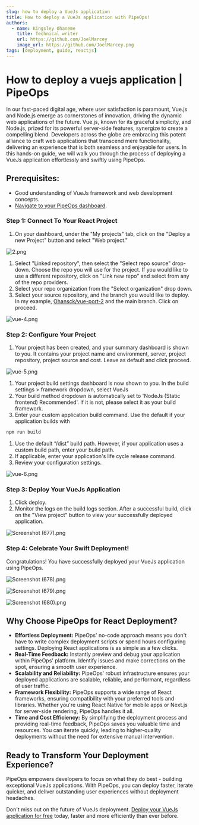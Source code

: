 ```yaml
---
slug: how to deploy a VueJs application
title: How to deploy a VueJs application with PipeOps!
authors:
  - name: Kingsley Ohaneme
    title: Technical writer
    url: https://github.com/JoelMarcey
    image_url: https://github.com/JoelMarcey.png
tags: [deployment, guide, reactjs]
---
```


# How to deploy a vuejs application | PipeOps

In our fast-paced digital age, where user satisfaction is paramount, Vue.js and Node.js emerge as cornerstones of innovation, driving the dynamic web applications of the future. Vue.js, known for its graceful simplicity, and Node.js, prized for its powerful server-side features, synergize to create a compelling blend. Developers across the globe are embracing this potent alliance to craft web applications that transcend mere functionality, delivering an experience that is both seamless and enjoyable for users. In this hands-on guide, we will walk you through the process of deploying a VueJs application effortlessly and swiftly using PipeOps.

## Prerequisites:

- Good understanding of VueJs framework and web development concepts.
- [Navigate to your PipeOps dashboard](https://console.pipeops.io/dashboard/projects).

### Step 1: Connect To Your React Project

1. On your dashboard, under the "My projects" tab, click on the "Deploy a new Project" button and select "Web project."

![2.png](https://prod-files-secure.s3.us-west-2.amazonaws.com/477b48f6-2ecc-4458-98c5-9ccc2c2c4430/fd612bd8-eca6-4a8f-94b9-1c18fc70c77d/2.png)

1. Select "Linked repository", then select the "Select repo source" drop-down. Choose the repo you will use for the project. If you would like to use a different repository, click on "Link new repo" and select from any of the repo providers.
2. Select your repo organization from the "Select organization" drop down.
3. Select your source repository, and the branch you would like to deploy. In my example, [Ohansck/vue-port-2](https://github.com/ohansck/vue-port-2) and the main branch. Click on proceed.

![vue-4.png](https://prod-files-secure.s3.us-west-2.amazonaws.com/477b48f6-2ecc-4458-98c5-9ccc2c2c4430/cd5d1624-c226-46a7-86c3-5bd82bf1f4a3/vue-4.png)

### Step 2: Configure Your Project

1. Your project has been created, and your summary dashboard is shown to you. It contains your project name and environment, server, project repository, project source and cost. Leave as default and click proceed.

![vue-5.png](https://prod-files-secure.s3.us-west-2.amazonaws.com/477b48f6-2ecc-4458-98c5-9ccc2c2c4430/f5bc02e2-bc4b-4901-9a69-f990d7783d6a/vue-5.png)

1. Your project build settings dashboard is now shown to you. In the build settings > framework dropdown, select VueJs
2. Your build method dropdown is automatically set to 'NodeJs (Static frontend) Recommended'. If it is not, please select it as your build framework.
3. Enter your custom application build command. Use the default if your application builds with 

```bash
npm run build
```

1. Use the default “/dist” build path. However, if your application uses a custom build path, enter your build path.
2. If applicable, enter your application's life cycle release command.
3. Review your configuration settings.

![vue-6.png](https://prod-files-secure.s3.us-west-2.amazonaws.com/477b48f6-2ecc-4458-98c5-9ccc2c2c4430/d673ef35-0191-414d-9b0f-8b893fc941d6/vue-6.png)

### Step 3: Deploy Your VueJs Application

1. Click deploy.
2. Monitor the logs on the build logs section. After a successful build, click on the "View project" button to view your successfully deployed application.

![Screenshot (677).png](https://prod-files-secure.s3.us-west-2.amazonaws.com/477b48f6-2ecc-4458-98c5-9ccc2c2c4430/88509808-71af-4990-878e-270db863333f/Screenshot_(677).png)

### Step 4: Celebrate Your Swift Deployment!

Congratulations! You have successfully deployed your VueJs application using PipeOps.

![Screenshot (678).png](https://prod-files-secure.s3.us-west-2.amazonaws.com/477b48f6-2ecc-4458-98c5-9ccc2c2c4430/fbe600a0-4683-4524-9b94-2cc6fde41ed5/Screenshot_(678).png)

![Screenshot (679).png](https://prod-files-secure.s3.us-west-2.amazonaws.com/477b48f6-2ecc-4458-98c5-9ccc2c2c4430/f8b97440-88a1-4fdb-8b14-d31ef8af627b/Screenshot_(679).png)

![Screenshot (680).png](https://prod-files-secure.s3.us-west-2.amazonaws.com/477b48f6-2ecc-4458-98c5-9ccc2c2c4430/aec5c3f4-d83f-4dc1-bb80-af0dfdefe0c8/Screenshot_(680).png)

## Why Choose PipeOps for React Deployment?

- **Effortless Deployment:** PipeOps' no-code approach means you don't have to write complex deployment scripts or spend hours configuring settings. Deploying React applications is as simple as a few clicks.
- **Real-Time Feedback:** Instantly preview and debug your application within PipeOps' platform. Identify issues and make corrections on the spot, ensuring a smooth user experience.
- **Scalability and Reliability:** PipeOps' robust infrastructure ensures your deployed applications are scalable, reliable, and performant, regardless of user traffic.
- **Framework Flexibility:** PipeOps supports a wide range of React frameworks, ensuring compatibility with your preferred tools and libraries. Whether you're using React Native for mobile apps or Next.js for server-side rendering, PipeOps handles it all.
- **Time and Cost Efficiency:** By simplifying the deployment process and providing real-time feedback, PipeOps saves you valuable time and resources. You can iterate quickly, leading to higher-quality deployments without the need for extensive manual intervention.

## Ready to Transform Your Deployment Experience?

PipeOps empowers developers to focus on what they do best - building exceptional VueJs applications. With PipeOps, you can deploy faster, iterate quicker, and deliver outstanding user experiences without deployment headaches.

Don't miss out on the future of VueJs deployment. [Deploy your VueJs application for free](https://console.pipeops.io/auth/signin) today, faster and more efficiently than ever before.